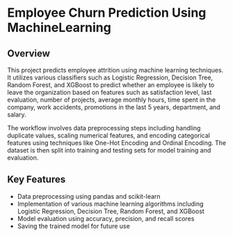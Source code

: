 # Employee Churn Prediction Using MachineLearning

## Overview

This project predicts employee attrition using machine learning techniques. It utilizes various classifiers such as Logistic Regression, Decision Tree, Random Forest, and XGBoost to predict whether an employee is likely to leave the organization based on features such as satisfaction level, last evaluation, number of projects, average monthly hours, time spent in the company, work accidents, promotions in the last 5 years, department, and salary.

The workflow involves data preprocessing steps including handling duplicate values, scaling numerical features, and encoding categorical features using techniques like One-Hot Encoding and Ordinal Encoding. The dataset is then split into training and testing sets for model training and evaluation.

## Key Features

- Data preprocessing using pandas and scikit-learn
- Implementation of various machine learning algorithms including Logistic Regression, Decision Tree, Random Forest, and XGBoost
- Model evaluation using accuracy, precision, and recall scores
- Saving the trained model for future use
